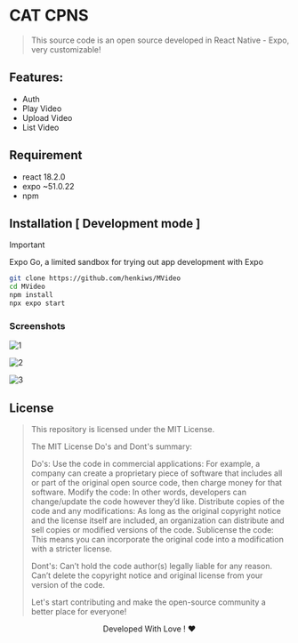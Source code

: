 # CAT CPNS

> This source code is an open source developed in React Native - Expo, very customizable!

## Features:

- Auth 
- Play Video
- Upload Video
- List Video

## Requirement

- react 18.2.0
- expo ~51.0.22
- npm


## Installation [ Development mode ]

> [!IMPORTANT]  
> Expo Go, a limited sandbox for trying out app development with Expo

```bash
git clone https://github.com/henkiws/MVideo
cd MVideo
npm install
npx expo start
```

### Screenshots

![1](https://raw.githubusercontent.com/henkiws/MVideo/assets/screenshot/1.png)

![2](https://raw.githubusercontent.com/henkiws/MVideo/assets/screenshot/2.png)

![3](https://raw.githubusercontent.com/henkiws/MVideo/assets/screenshot/3.png)


## License
> This repository is licensed under the MIT License.
>
> The MIT License Do's and Dont's summary:
>
>Do's: Use the code in commercial applications: For example, a company can create a proprietary piece of software that includes all or part of the original open source code, then charge money for that software. Modify the code: In other words, developers can change/update the code however they’d like. Distribute copies of the code and any modifications: As long as the original copyright notice and the license itself are included, an organization can distribute and sell copies or modified versions of the code. Sublicense the code: This means you can incorporate the original code into a modification with a stricter license.
>
>Dont's: Can’t hold the code author(s) legally liable for any reason. Can’t delete the copyright notice and original license from your version of the code.
>
>Let's start contributing and make the open-source community a better place for everyone!

<p align="center"> 
    Developed With Love ! ❤️
</p>